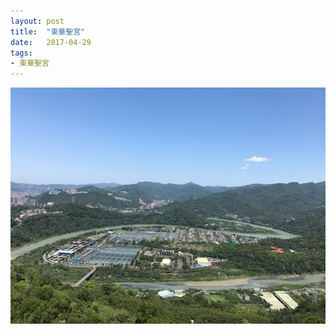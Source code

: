 ```yaml
---
layout: post
title:  "東華聖宮"
date:   2017-04-29
tags:
- 東華聖宮
---
```

![東華聖宮](/media/2017-04-29-東華聖宮.jpeg)